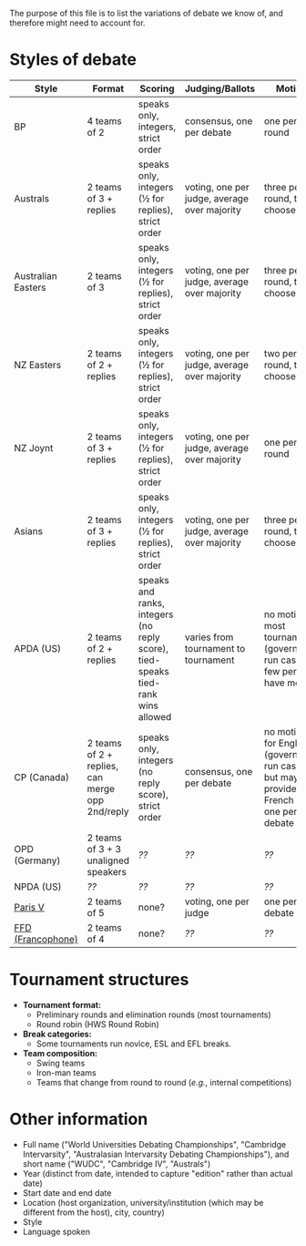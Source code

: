 The purpose of this file is to list the variations of debate we know of, and therefore might need to account for.

Styles of debate
================

Style | Format | Scoring | Judging/Ballots | Motions
-----|------------|-------------|------------|-----------
BP | 4 teams of 2 | speaks only, integers, strict order | consensus, one per debate | one per round
Australs | 2 teams of 3 + replies | speaks only, integers (½ for replies), strict order | voting, one per judge, average over majority | three per round, teams choose
Australian Easters | 2 teams of 3 | speaks only, integers (½ for replies), strict order | voting, one per judge, average over majority | three per round, teams choose
NZ Easters | 2 teams of 2 + replies | speaks only, integers (½ for replies), strict order | voting, one per judge, average over majority | two per round, teams choose
NZ Joynt | 2 teams of 3 + replies | speaks only, integers (½ for replies), strict order | voting, one per judge, average over majority | one per round
Asians | 2 teams of 3 + replies | speaks only, integers (½ for replies), strict order | voting, one per judge, average over majority | three per round, teams choose
APDA (US) | 2 teams of 2 + replies | speaks and ranks, integers (no reply score), tied-speaks tied-rank wins allowed | varies from tournament to tournament | no motions at most tournaments (governments run cases), a few per year have motions
CP (Canada) | 2 teams of 2 + replies, can merge opp 2nd/reply | speaks only, integers (no reply score), strict order | consensus, one per debate | no motions for English (governments run cases), but may be provided. French have one per debate
OPD (Germany) | 2 teams of 3 + 3 unaligned speakers | _??_ | _??_ | _??_
NPDA (US) |  _??_ | _??_ | _??_  | _??_
[Paris V](http://www.frenchdebatingassociation.fr/debating-rules/) | 2 teams of 5 | none? | voting, one per judge | one per debate
[FFD (Francophone)](http://www.ffdebat.org/le-debat-ffd/) | 2 teams of 4 | none? | _??_ | _??_

Tournament structures
=====================
- **Tournament format:**
  - Preliminary rounds and elimination rounds (most tournaments)
  - Round robin (HWS Round Robin)
- **Break categories:**
  - Some tournaments run novice, ESL and EFL breaks.
- **Team composition:**
  - Swing teams
  - Iron-man teams
  - Teams that change from round to round (_e.g._, internal competitions)

Other information
=================
- Full name ("World Universities Debating Championships", "Cambridge Intervarsity", "Australasian Intervarsity Debating Championships"), and short name ("WUDC", "Cambridge IV", "Australs")
- Year (distinct from date, intended to capture "edition" rather than actual date)
- Start date and end date
- Location (host organization, university/institution (which may be different from the host), city, country)
- Style
- Language spoken
